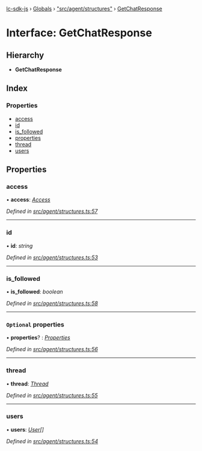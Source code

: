 [lc-sdk-js](../README.md) › [Globals](../globals.md) › ["src/agent/structures"](../modules/_src_agent_structures_.md) › [GetChatResponse](_src_agent_structures_.getchatresponse.md)

# Interface: GetChatResponse

## Hierarchy

* **GetChatResponse**

## Index

### Properties

* [access](_src_agent_structures_.getchatresponse.md#access)
* [id](_src_agent_structures_.getchatresponse.md#id)
* [is_followed](_src_agent_structures_.getchatresponse.md#is_followed)
* [properties](_src_agent_structures_.getchatresponse.md#optional-properties)
* [thread](_src_agent_structures_.getchatresponse.md#thread)
* [users](_src_agent_structures_.getchatresponse.md#users)

## Properties

###  access

• **access**: *[Access](_src_objects_index_.access.md)*

*Defined in [src/agent/structures.ts:57](https://github.com/livechat/lc-sdk-js/blob/5281c0a/src/agent/structures.ts#L57)*

___

###  id

• **id**: *string*

*Defined in [src/agent/structures.ts:53](https://github.com/livechat/lc-sdk-js/blob/5281c0a/src/agent/structures.ts#L53)*

___

###  is_followed

• **is_followed**: *boolean*

*Defined in [src/agent/structures.ts:58](https://github.com/livechat/lc-sdk-js/blob/5281c0a/src/agent/structures.ts#L58)*

___

### `Optional` properties

• **properties**? : *[Properties](_src_objects_index_.properties.md)*

*Defined in [src/agent/structures.ts:56](https://github.com/livechat/lc-sdk-js/blob/5281c0a/src/agent/structures.ts#L56)*

___

###  thread

• **thread**: *[Thread](_src_objects_index_.thread.md)*

*Defined in [src/agent/structures.ts:55](https://github.com/livechat/lc-sdk-js/blob/5281c0a/src/agent/structures.ts#L55)*

___

###  users

• **users**: *[User](../modules/_src_objects_index_.md#user)[]*

*Defined in [src/agent/structures.ts:54](https://github.com/livechat/lc-sdk-js/blob/5281c0a/src/agent/structures.ts#L54)*
